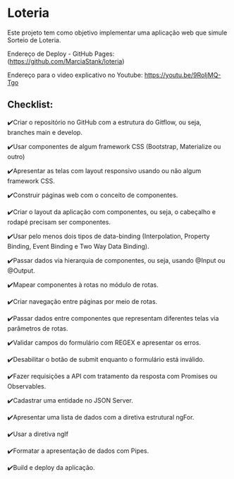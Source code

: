 # Loteria

Este projeto tem como objetivo implementar uma aplicação web que simule Sorteio de Loteria.

Endereço de Deploy - GitHub Pages:
(https://github.com/MarciaStank/loteria)

Endereço para o video explicativo no Youtube:
https://youtu.be/9RoIjMQ-Tgo

## Checklist:

 ✔️Criar o repositório no GitHub com a estrutura do Gitflow, ou seja, branches main e develop.
 
 ✔️Usar componentes de algum framework CSS (Bootstrap, Materialize ou outro)
 
 ✔️Apresentar as telas com layout responsivo usando ou não algum framework CSS.
 
 ✔️Construir páginas web com o conceito de componentes.
 
 ✔️Criar o layout da aplicação com componentes, ou seja, o cabeçalho e rodapé precisam ser componentes.
 
 ✔️Usar pelo menos dois tipos de data-binding (Interpolation, Property Binding, Event Binding e Two Way Data Binding).
 
 ✔️Passar dados via hierarquia de componentes, ou seja, usando @Input ou @Output.
 
 ✔️Mapear componentes à rotas no módulo de rotas.
 
 ✔️Criar navegação entre páginas por meio de rotas.
 
 ✔️Passar dados entre componentes que representam diferentes telas via parâmetros de rotas.
 
 ✔️Validar campos do formulário com REGEX e apresentar os erros.
 
 ✔️Desabilitar o botão de submit enquanto o formulário está inválido.
 
 ✔️Fazer requisições a API com tratamento da resposta com Promises ou Observables.
 
 ✔️Cadastrar uma entidade no JSON Server.
 
 ✔️Apresentar uma lista de dados com a diretiva estrutural ngFor.
 
 ✔️Usar a diretiva ngIf
 
 ✔️Formatar a apresentação de dados com Pipes.
 
 ✔️Build e deploy da aplicação.
 
 
